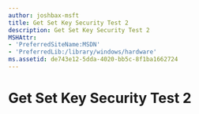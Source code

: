 ```yaml
---
author: joshbax-msft
title: Get Set Key Security Test 2
description: Get Set Key Security Test 2
MSHAttr:
- 'PreferredSiteName:MSDN'
- 'PreferredLib:/library/windows/hardware'
ms.assetid: de743e12-5dda-4020-bb5c-8f1ba1662724
---
```


# Get Set Key Security Test 2



 






